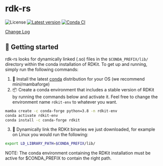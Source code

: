 # rdk-rs

![License](https://img.shields.io/badge/license-MIT%2FApache--2.0-blue)
[![Latest version](https://img.shields.io/crates/v/rdk-rs.svg)](https://crates.io/crates/rdk-rs)
[![Conda CI](https://github.com/jcathalina/rdk-rs/actions/workflows/conda-ci.yml/badge.svg)](https://github.com/jcathalina/rdk-rs/actions/workflows/conda-ci.yml)

[Change Log](https://github.com/jcathalina/rdk-rs/blob/main/CHANGELOG.md)

## :rocket: Getting started
rdk-rs looks for dynamically linked (.so) files in the `$CONDA_PREFIX/lib/` directory within the conda installation of RDKit. To get up and running, simply run the following commands:
<br>
1. :snake: Install the latest [conda](https://github.com/conda-forge/miniforge) distribution for your OS (we recommend mini/mambaforge)
2. :package: Create a conda environment that includes a stable version of RDKit by running the commands below and activate it. Feel free to change the environment name `rdkit-env` to whatever you want.
```bash
mamba create -c conda-forge python=3.8 -n rdkit-env
conda activate rdkit-env
conda install -c conda-forge rdkit 
```
3. :link: Dynamically link the RDKit binaries we just downloaded, for example on Linux you would run the following:
```bash
export LD_LIBRARY_PATH=$CONDA_PREFIX/lib/
```
NOTE: The conda environment containing the RDKit installation must be active for $CONDA_PREFIX to contain the right path.